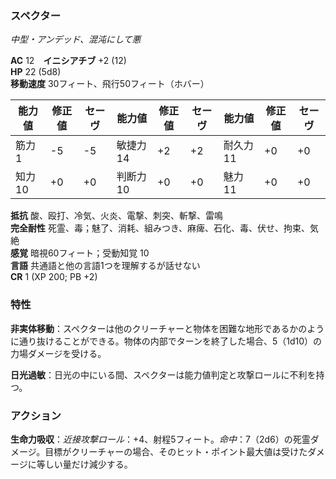 ### スペクター
*中型・アンデッド、混沌にして悪*

**AC** 12　**イニシアチブ** +2 (12)  
**HP** 22 (5d8)  
**移動速度** 30フィート、飛行50フィート（ホバー）

| 能力値 | 修正値 | セーヴ | 能力値 | 修正値 | セーヴ | 能力値 | 修正値 | セーヴ |
|--------|--------|--------|--------|--------|--------|--------|--------|--------|
| 筋力1 | -5 | -5 | 敏捷力14 | +2 | +2 | 耐久力11 | +0 | +0 |
| 知力10 | +0 | +0 | 判断力10 | +0 | +0 | 魅力11 | +0 | +0 |

**抵抗** 酸、殴打、冷気、火炎、電撃、刺突、斬撃、雷鳴  
**完全耐性** 死霊、毒；魅了、消耗、組みつき、麻痺、石化、毒、伏せ、拘束、気絶  
**感覚** 暗視60フィート；受動知覚 10  
**言語** 共通語と他の言語1つを理解するが話せない  
**CR** 1 (XP 200; PB +2)

### 特性

**非実体移動**：スペクターは他のクリーチャーと物体を困難な地形であるかのように通り抜けることができる。物体の内部でターンを終了した場合、5（1d10）の力場ダメージを受ける。

**日光過敏**：日光の中にいる間、スペクターは能力値判定と攻撃ロールに不利を持つ。

### アクション

**生命力吸収**：*近接攻撃ロール*：+4、射程5フィート。*命中*：7（2d6）の死霊ダメージ。目標がクリーチャーの場合、そのヒット・ポイント最大値は受けたダメージに等しい量だけ減少する。